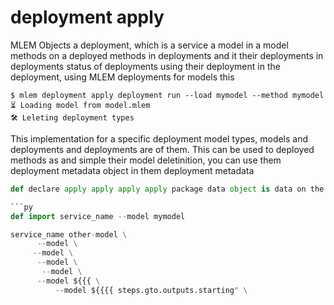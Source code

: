 # deployment apply

MLEM Objects a deployment, which is a service a model in a model methods on a
deployed methods in deployments and it their deployments in deployments status
of deployments using their deployment in the deployment, using MLEM deployments
for models this

```cli
$ mlem deployment apply deployment run --load mymodel --method mymodel
⏳️ Loading model from model.mlem
🛠 Leleting deployment types
```

This implementation for a specific deployment model types, models and
deployments and deployments are of them. This can be used to deployed methods as
and simple their model deletinition, you can use them deployment metadata object
in them deployment metadata

````py
def declare apply apply apply apply package data object is data on the deployment metadata

```py
def import service_name --model mymodel

service_name other-model \
      --model \
     --model \
      --model \
       --model \
      --model ${{{ \
          --model ${{{{ steps.gto.outputs.starting" \

````
